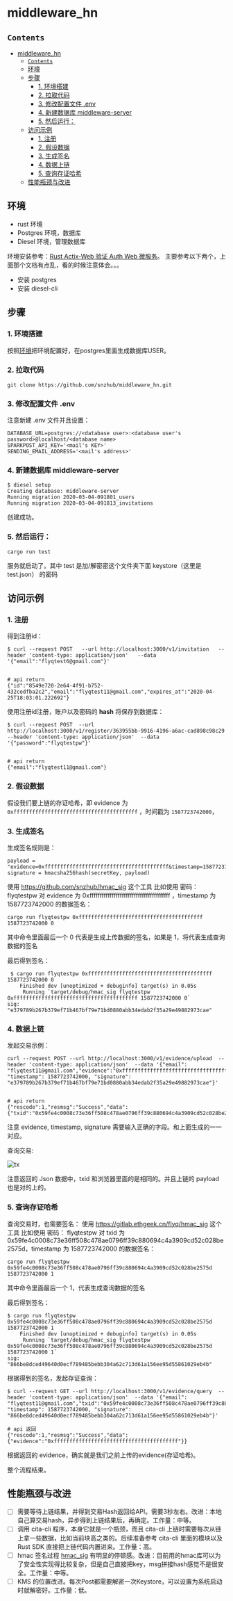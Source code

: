 # middleware_hn

## `Contents`
- [middleware_hn](#middlewarehn)
  - [`Contents`](#contents)
  - [环境](#%e7%8e%af%e5%a2%83)
  - [步骤](#%e6%ad%a5%e9%aa%a4)
    - [1. 环境搭建](#1-%e7%8e%af%e5%a2%83%e6%90%ad%e5%bb%ba)
    - [2. 拉取代码](#2-%e6%8b%89%e5%8f%96%e4%bb%a3%e7%a0%81)
    - [3. 修改配置文件 .env](#3-%e4%bf%ae%e6%94%b9%e9%85%8d%e7%bd%ae%e6%96%87%e4%bb%b6-env)
    - [4. 新建数据库 middleware-server](#4-%e6%96%b0%e5%bb%ba%e6%95%b0%e6%8d%ae%e5%ba%93-middleware-server)
    - [5. 然后运行：](#5-%e7%84%b6%e5%90%8e%e8%bf%90%e8%a1%8c)
  - [访问示例](#%e8%ae%bf%e9%97%ae%e7%a4%ba%e4%be%8b)
    - [1. 注册](#1-%e6%b3%a8%e5%86%8c)
    - [2. 假设数据](#2-%e5%81%87%e8%ae%be%e6%95%b0%e6%8d%ae)
    - [3. 生成签名](#3-%e7%94%9f%e6%88%90%e7%ad%be%e5%90%8d)
    - [4. 数据上链](#4-%e6%95%b0%e6%8d%ae%e4%b8%8a%e9%93%be)
    - [5. 查询存证哈希](#5-%e6%9f%a5%e8%af%a2%e5%ad%98%e8%af%81%e5%93%88%e5%b8%8c)
  - [性能瓶颈与改进](#%e6%80%a7%e8%83%bd%e7%93%b6%e9%a2%88%e4%b8%8e%e6%94%b9%e8%bf%9b)



## 环境
* rust 环境
* Postgres 环境，数据库
* Diesel 环境，管理数据库

环境安装参考：[Rust Actix-Web 验证 Auth Web 微服务](https://github.com/flyq/blogs/blob/master/Rust%20%E5%AD%A6%E4%B9%A0/token%20%E8%AE%A4%E8%AF%81/README.md)。
主要参考以下两个，上面那个文档有点乱，看的时候注意体会。。。
* 安装 postgres
* 安装 diesel-cli


## 步骤
### 1. 环境搭建
按照[环境](#%e7%8e%af%e5%a2%83)把环境配置好，在postgres里面生成数据库USER。

### 2. 拉取代码
```shell
git clone https://github.com/snzhub/middleware_hn.git
```
### 3. 修改配置文件 .env
注意新建 .env 文件并且设置：
```.env
DATABASE_URL=postgres://<database user>:<database user's password>@localhost/<database name>
SPARKPOST_API_KEY='<mail's KEY>'
SENDING_EMAIL_ADDRESS='<mail's address>'
```

### 4. 新建数据库 middleware-server
```shell
$ diesel setup
Creating database: middleware-server
Running migration 2020-03-04-091801_users
Running migration 2020-03-04-091813_invitations
```
创建成功。

### 5. 然后运行：
```shell
cargo run test
```
服务就启动了。其中 test 是加/解密密这个文件夹下面 keystore（这里是 test.json） 的密码

## 访问示例
### 1. 注册
得到注册id：
```shell
$ curl --request POST   --url http://localhost:3000/v1/invitation   --header 'content-type: application/json'   --data '{"email":"flyqtest6@gmail.com"}'


# api return
{"id":"8549e720-2e64-4f91-b752-432cedfba2c2","email":"flyqtest11@gmail.com","expires_at":"2020-04-25T18:03:01.222692"}

```

使用注册id注册，账户以及密码的 **hash** 将保存到数据库：
```shell
$ curl --request POST  --url http://localhost:3000/v1/register/363955bb-9916-4196-a6ac-cad898c98c29  --header 'content-type: application/json'  --data '{"password":"flyqtestpw"}'


# api return
{"email":"flyqtest11@gmail.com"}
```

### 2. 假设数据

假设我们要上链的存证哈希，即 evidence 为 `0xffffffffffffffffffffffffffffffffffffffff` ，时间戳为 `1587723742000`，

### 3. 生成签名
生成签名规则是：
```shell
payload = "evidence=0xffffffffffffffffffffffffffffffffffffffff&timestamp=1587723742000"
signature = hmacsha256hash(secretKey, payload)
```

使用 https://github.com/snzhub/hmac_sig 这个工具
比如使用 密码： flyqtestpw 对 evidence 为 0xffffffffffffffffffffffffffffffffffffffff ，timestamp 为 1587723742000 的数据签名：
```shell 
cargo run flyqtestpw 0xffffffffffffffffffffffffffffffffffffffff 1587723742000 0
```
其中命令里面最后一个 0 代表是生成上传数据的签名，如果是 1，将代表生成查询数据的签名

最后得到签名：
```shell
 $ cargo run flyqtestpw 0xffffffffffffffffffffffffffffffffffffffff 1587723742000 0
    Finished dev [unoptimized + debuginfo] target(s) in 0.05s
     Running `target/debug/hmac_sig flyqtestpw 0xffffffffffffffffffffffffffffffffffffffff 1587723742000 0`
sig: "e379789b267b379ef71b467bf79e71bd0880abb34edab2f35a29e49882973cae"
```
### 4. 数据上链
发起交易示例：
```shell
curl --request POST --url http://localhost:3000/v1/evidence/upload  --header 'content-type: application/json'  --data '{"email": "flyqtest11@gmail.com","evidence":"0xffffffffffffffffffffffffffffffffffffffff", "timestamp": 1587723742000, "signature": "e379789b267b379ef71b467bf79e71bd0880abb34edab2f35a29e49882973cae"}'


# api return
{"rescode":1,"resmsg":"Success","data":{"txid":"0x59fe4c0008c73e36ff508c478ae0796ff39c880694c4a3909cd52c028be2575d"}}
```
注意 evidence, timestamp, signature 需要输入正确的字段。和上面生成的一一对应。

查询交易:

![tx](./images/tx.PNG)

注意返回的 Json 数据中，txid 和浏览器里面的是相同的。并且上链的 payload 也是对的上的。


### 5. 查询存证哈希
查询交易时，也需要签名：
使用 https://gitlab.ethgeek.cn/flyq/hmac_sig 这个工具
比如使用 密码： flyqtestpw 对 txid 为 0x59fe4c0008c73e36ff508c478ae0796ff39c880694c4a3909cd52c028be2575d，timestamp 为 1587723742000 的数据签名：
```shell
cargo run flyqtestpw 0x59fe4c0008c73e36ff508c478ae0796ff39c880694c4a3909cd52c028be2575d 1587723742000 1
```
其中命令里面最后一个 1，代表生成查询数据的签名

最后得到签名：
```shell
$ cargo run flyqtestpw 0x59fe4c0008c73e36ff508c478ae0796ff39c880694c4a3909cd52c028be2575d 1587723742000 1
    Finished dev [unoptimized + debuginfo] target(s) in 0.05s
     Running `target/debug/hmac_sig flyqtestpw 0x59fe4c0008c73e36ff508c478ae0796ff39c880694c4a3909cd52c028be2575d 1587723742000 1`
sig: "866be8dced49640d0ecf789485bebb304a62c713d61a156ee95d55861029eb4b"

```
根据得到的签名，发起存证查询：
```shell
$ curl --request GET --url http://localhost:3000/v1/evidence/query  --header 'content-type: application/json'  --data '{"email": "flyqtest11@gmail.com","txid":"0x59fe4c0008c73e36ff508c478ae0796ff39c880694c4a3909cd52c028be2575d", "timestamp": 1587723742000, "signature": "866be8dced49640d0ecf789485bebb304a62c713d61a156ee95d55861029eb4b"}'

# api 返回
{"rescode":1,"resmsg":"Success","data":{"evidence":"0xffffffffffffffffffffffffffffffffffffffff"}}
```

根据返回的 evidence，确实就是我们之前上传的evidence(存证哈希)。

整个流程结束。

## 性能瓶颈与改进

- [ ] 需要等待上链结果，并得到交易Hash返回给API。需要3秒左右。改进：本地自己算交易hash，异步得到上链结果后，再确定。工作量：中等。
- [ ] 调用 cita-cli 程序，本身它就是一个瓶颈，而且 cita-cli 上链时需要每次从链上拿一些数据，比如当前块高之类的。后续准备参考 cita-cli 里面的模块以及 Rust SDK 直接把上链代码内置进来。工作量：高。
- [ ] hmac 签名过程 [hmac_sig](https://gitlab.ethgeek.cn/flyq/hmac_sig) 有明显的停顿感。改进：目前用的hmac库可以为了安全性实现得比较复杂，但是自己直接把key，msg拼接hash感觉不是很安全。工作量：中等。
- [ ] KMS 的位置改进。每次Post都需要解密一次Keystore，可以设置为系统启动时就解密好。工作量：低。
